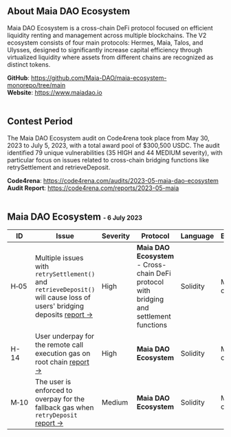 ## About Maia DAO Ecosystem

Maia DAO Ecosystem is a cross-chain DeFi protocol focused on efficient liquidity renting and management across multiple blockchains. The V2 ecosystem consists of four main protocols: Hermes, Maia, Talos, and Ulysses, designed to significantly increase capital efficiency through virtualized liquidity where assets from different chains are recognized as distinct tokens.

**GitHub**: https://github.com/Maia-DAO/maia-ecosystem-monorepo/tree/main  
**Website**: https://www.maiadao.io
<br/><br/>

## Contest Period

The Maia DAO Ecosystem audit on Code4rena took place from May 30, 2023 to July 5, 2023, with a total award pool of $300,500 USDC. The audit identified 79 unique vulnerabilities (35 HIGH and 44 MEDIUM severity), with particular focus on issues related to cross-chain bridging functions like retrySettlement and retrieveDeposit.

**Code4rena**: https://code4rena.com/audits/2023-05-maia-dao-ecosystem  
**Audit Report**: https://code4rena.com/reports/2023-05-maia
<br/><br/>


## Maia DAO Ecosystem <span style="font-size: 14px;"> - 6 July 2023</span> 
| ID | Issue | Severity | Protocol | Language | Blockchain |
|---|---|---|---|---|---|
| H&#x2011;05 | Multiple issues with `retrySettlement()` and `retrieveDeposit()` will cause loss of users' bridging deposits [report ->](https://code4rena.com/reports/2023-05-maia#h-05-multiple-issues-with-decimal-scaling-will-cause-incorrect-accounting-of-htokens-and-underlying-tokens) | High | **Maia DAO Ecosystem** - Cross-chain DeFi protocol with bridging and settlement functions | Solidity | Multi-chain |
| H-14 | User underpay for the remote call execution gas on root chain [report ->](https://code4rena.com/reports/2023-05-maia#h-14-user-may-underpay-for-the-remote-call-executiongas-on-the-root-chain) | High | **Maia DAO Ecosystem** | Solidity | Multi-chain |
| M&#x2011;10 | The user is enforced to overpay for the fallback gas when `retryDeposit` [report ->](https://code4rena.com/reports/2023-05-maia#m-10-the-user-is-enforced-to-overpay-for-the-fallback-gas-when-calling-retrydeposit) | Medium | **Maia DAO Ecosystem** | Solidity | Multi-chain |
